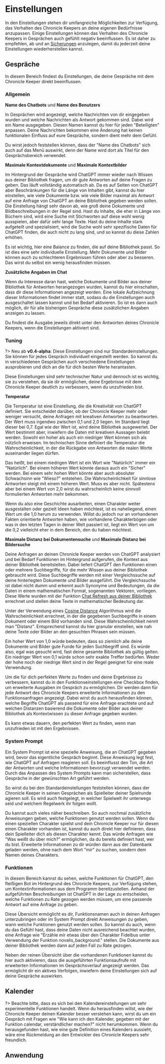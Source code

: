 # Einstellungen

In den Einstellungen stehen dir umfangreiche Möglichkeiten zur Verfügung, das Verhalten des Chronicle Keepers an deine 
eigenen Bedürfnisse anzupassen. Einige Einstellungen können das Verhalten des Chronicle Keepers in Gesprächen auch 
gefühlt negativ beeinflussen. Es ist daher zu empfehlen, ab und an [Sicherungen](backup) anzulegen, damit du 
jederzeit deine Einstellungen wiederherstellen kannst.

## Gespräche

In diesem Bereich findest du Einstellungen, die deine Gespräche mit dem Chronicle Keeper direkt beeinflussen. 

### Allgemein

**Name des Chatbots** und **Name des Benutzers**

In Gesprächen wird angezeigt, welche Nachrichten von dir eingegeben wurden und welche Nachrichten als Antwort gekommen 
sind. Dabei wird ein Name ausgegeben. Diesen Namen kannst du hier für jeden "Beteiligten" anpassen. Deine Nachrichten 
bekommen eine Änderung hat keinen funktionalen Einfluss auf eure Gespräche, sondern dient mehr dem Gefühl.

Du wirst jedoch feststellen können, dass der "Name des Chatbots" sich auch auf das Menü auswirkt, denn der Name wird 
dort als Titel für den Gesprächsbereich verwendet.

**Maximale Kontextdokumente** und **Maximale Kontextbilder**

Im Hintergrund der Gespräche wird ChatGPT immer wieder nach Wissen aus deiner Bibliothek fragen, um dir gute Antworten 
auf deine Fragen zu geben. Das läuft vollständig automatisch ab. Da es auf Seiten von ChatGPT aber Beschränkungen für 
die Länge von Inhalten gibt, kannst du hier einstellen, wie viele Dokumente bzw. wie viele Bilder maximal als Antwort 
auf eine Anfrage von ChatGPT an deine Bibliothek gegeben werden sollen. Die Einstellung hängt sehr davon ab, wie groß 
deine Dokumente und Bildbeschreibungen in der Regel sind. Hast du Inhalte, die eher in Länge von Büchern sind, wird 
eine Suche mit Stichworten auf diese wohl wenig ausspielen, aber dafür sehr lange Texte. Hast du deine Inhalte stark 
aufgeteilt und spezialisiert, wird die Suche wohl sehr spezifische Daten für ChatGPT finden, die auch nicht zu lang 
sind, und so kannst du diese Zahlen erhöhen.

Es ist wichtig, hier eine Balance zu finden, die auf deine Bibliothek passt. So ist dies eine sehr individuelle 
Einstellung. Mehr Dokumente und Bilder können auch zu schlechteren Ergebnissen führen oder aber zu besseren. Das 
wirst du selbst ein wenig herausfinden müssen.

**Zusätzliche Angaben im Chat**

Wenn du Interesse daran hast, welche Dokumente und Bilder aus deiner Bibliothek für Antworten herangezogen wurden, 
kannst du hier einschalten, dass dir diese Informationen angezeigt werden. Eine lokale Aufzeichnung dieser Informationen 
findet immer statt, sodass du die Einstellungen auch ausgeschaltet lassen kannst und bei Bedarf aktivieren. So ist es 
dann auch möglich, dir für alle bisherigen Gespräche diese zusätzlichen Angaben anzeigen zu lassen.

Du findest die Ausgabe jeweils direkt unter den Antworten deines Chronicle Keepers, wenn die Einstellungen aktiviert sind.

### Tuning

?> Neu ab **v0.4-alpha**: Diese Einstellungen sind nur Standardeinstellungen. Sie können für jedes Gespräch individuell 
eingestellt werden. So kannst du in verschiedenen Gesprächen auch verschiedene Einstellungen ausprobieren und dich an die 
für dich besten Werte herantasten.

Diese Einstellungen sind sehr technischer Natur und dennoch ist es wichtig, sie zu verstehen, da sie dir ermöglichen, 
deine Ergebnisse mit dem Chronicle Keeper deutlich zu verbessern, wenn du unzufrieden bist.

**Temperatur**

Die Temperatur ist eine Einstellung, die die Kreativität von ChatGPT definiert. Sie entscheidet darüber, ob der 
Chronicle Keeper mehr oder weniger versucht, deine Anfragen mit kreativen Antworten zu beantworten. Der Wert muss 
irgendwo zwischen 0,1 und 2,0 liegen. Im Standard liegt dieser bei 0,7. Egal wie der Wert ist, wird deine Bibliothek 
ausgewertet. Der Wert bestimmt aber, inwiefern die Daten mit kreativen Aussagen belebt werden. Sowohl ein hoher als 
auch ein niedriger Wert können sich als nützlich erweisen. Im technischen Sinne definiert die Temperatur die 
Wahrscheinlichkeit, in der die Rückgabe von Antworten die realen Worte auseinander liegen dürfen.

Das heißt, bei einem niedrigen Wert ist ein Wort wie "Natürlich" immer ein "Natürlich". Bei einem höheren Wert könnte 
daraus auch ein "Sicher" werden. Bei einem sehr hohen Wert könnte aber auch absoluter Schwachsinn wie "Wieso?" entstehen. 
Die Wahrscheinlichkeit für sinnlose Antworten steigt mit einem höheren Wert. Muss es aber nicht. Spätestens aber bei 
einem Wert von 2,0 wirst du wahrscheinlich keine sinnvoll formulierten Antworten mehr bekommen.

Wenn du also eine Geschichte ausarbeiten, einen Charakter weiter ausgestalten oder gezielt Ideen haben möchtest, ist 
es naheliegend, einen Wert um die 1,0 herum zu verwenden. Willst du jedoch nur an vorhandenen Fakten orientierte 
Antworten haben, wie vorhandene Charakterbögen oder was in den letzten Tagen in deiner Welt passiert ist, liegt ein 
Wert von um die 0,2 vielleicht eher in dem Bereich, den du haben möchtest.

**Maximale Distanz bei Dokumentensuche** und **Maximale Distanz bei Bildersuche**

Deine Anfragen an deinen Chronicle Keeper werden von ChatGPT analysiert und bei Bedarf Funktionen im Hintergrund 
aufgerufen, die Kontext aus deiner Bibliothek bereitstellen. Dabei liefert ChatGPT den Funktionen einen oder mehrere 
Suchbegriffe, für die mehr Wissen aus deiner Bibliothek gebraucht wird. Diese Suchbegriffe werden mit einer 
Vergleichssuche auf deine hinterlegten Dokumente und Bilder ausgeführt. Die Vergleichssuche ist dabei nicht dumm und 
erkennt auch Synonyme und Bedeutungen, da die Daten in einem mathematischen Format, sogenannten Vektoren, vorliegen. 
Diese Werte wurden mit der Funktion [Chat Refresh aus deiner Bibliothek](library) errechnet und stellen deine Texte in 
mathematischer Bedeutung dar.

Unter der Verwendung eines [Cosine Distance](https://de.wikipedia.org/wiki/Kosinus-%C3%84hnlichkeit) Algorithmus wird 
die Wahrscheinlichkeit errechnet, in der die gegebenen Suchbegriffe in einem Dokument oder einem Bild vorhanden sind. 
Diese Wahrscheinlichkeit nennt man "Distanz". Entsprechend kannst du hier granular einstellen, wie nah deine Texte oder 
Bilder an den gesuchten Phrasen sein müssen.

Ein hoher Wert von 1,0 würde bedeuten, dass so ziemlich alle deine Dokumente und Bilder gute Funde für jeden Suchbegriff 
sind. Es würde also, egal was gesucht wird, fast deine gesamte Bibliothek als gültig gelten. Ein niedriger Wert von 0,1 
würde schon sehr exakte Treffer bedürfen. Weder der hohe noch der niedrige Wert sind in der Regel geeignet für eine 
reale Verwendung.

Um die für dich perfekten Werte zu finden und deine Ergebnisse zu verbessern, kannst du in den Funktionseinstellungen 
eine Checkbox finden, um erweiterte Ausgaben im Gespräch zu ermöglichen. Dir werden dann für jede Antwort des Chronicle 
Keepers erweiterte Informationen zu den Funktionsanfragen angezeigt. Dabei wirst du auch herausfinden können, welche 
Begriffe ChatGPT als passend für eine Anfrage erachtete und auf welchen Distanzen basierend die Dokumente oder Bilder 
aus deiner Bibliothek als Kontextwissen zu dieser Anfrage gegeben wurden.

Es kann etwas dauern, den perfekten Wert zu finden, wenn man unzufrieden ist mit den Ergebnissen.

### System Prompt

Ein System Prompt ist eine spezielle Anweisung, die an ChatGPT gegeben wird, bevor das eigentliche Gespräch beginnt. 
Diese Anweisung legt fest, wie ChatGPT auf Anfragen reagieren soll. Es beeinflusst den Ton, die Art der Antworten und 
welche Informationen bevorzugt verwendet werden. Durch das Anpassen des System Prompts kann man sicherstellen, dass 
Gespräche in der gewünschten Art geführt werden.

So wirst du bei den Standardeinstellungen feststellen können, dass der Chronicle Keeper in seinen Gesprächen als 
Spielleiter deiner Spielrunde agieren soll. Es wird auch festgelegt, in welcher Spielwelt ihr unterwegs seid und 
welchem Regelwerk ihr folgen wollt.

Du kannst auch vieles näher beschreiben. So auch nochmal zusätzliche Anweisungen geben, welche Funktionen genutzt 
werden sollen. Wenn du einen speziellen Charakter spielst und dein Chronicle Keeper nur für diesen einen Charakter 
vorhanden ist, kannst du auch direkt hier definieren, dass dein Spielleiter dich als diesen Charakter kennt. Das 
würde Anfragen wie "Was weißt du über mich?" ermöglichen, da du bereits definiert hast, wer du bist. Erweiterte 
Informationen zu dir würden dann aus der Datenbank geladen werden, ohne nach dem Wort "mir" zu suchen, sondern 
dem Namen deines Charakters.

### Funktionen

In diesem Bereich kannst du sehen, welche Funktionen für ChatGPT, den fleißigen Bot im Hintergrund des Chronicle Keepers, 
zur Verfügung stehen, um Kontextinformationen aus dem Programm bereitzustellen. Anhand der aufgeführten Beschreibungen 
ist ChatGPT in der Lage zu entscheiden, welche Funktionen zu Rate gezogen werden müssen, um eine passende Antwort auf 
eine Anfrage zu geben.

Diese Übersicht ermöglicht es dir, Funktionsnamen auch in deinen Anfragen unterzubringen oder im System Prompt direkt 
Anweisungen zu geben, wann welche Funktionen genutzt werden sollen. So kannst du auch, wenn du das Gefühl hast, dass 
deine Daten nicht ausreichend beachtet wurden, eine Anfrage wie "Erzähle mir etwas über den Charakter Fidelbus unter 
Verwendung der Funktion novalis_background." stellen. Die Dokumente aus deiner Bibliothek werden dann auf jeden 
Fall zu Rate gezogen.

Neben der reinen Übersicht über die vorhandenen Funktionen kannst du hier auch aktivieren, dass die ausgeführten 
Funktionsaufrufe mit erweiterten Informationen im Gesprächsverlauf angezeigt werden. Das ermöglicht dir ein aktives 
Verfolgen, inwiefern deine Einstellungen sich auf deine Gespräche auswirken.

## Kalender

?> Beachte bitte, dass es sich bei den Kalendereinstellungen um sehr experimentelle Funktionen handelt. Wenn du 
herausfinden willst, wie der Chronicle Keeper deinen Kalender besser verstehen kann, wirst du um ein Gespräch mit 
Fragen wie "Wie kann ich den Kalender, gegeben mit der Funktion calendar, verständlicher machen?" nicht herumkommen. 
Wenn du herausgefunden hast, wie eine gute Definition eines Kalenders aussieht, wäre eine Rückmeldung an den Entwickler 
des Chronicle Keepers sehr freundlich.



## Anwendung
